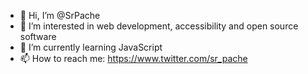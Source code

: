 - 👋 Hi, I’m @SrPache
- 👀 I’m interested in web development, accessibility and open source software
- 🌱 I’m currently learning JavaScript
- 📫 How to reach me: https://www.twitter.com/sr_pache

<!---
SrPache/SrPache is a ✨ special ✨ repository because its `README.md` (this file) appears on your GitHub profile.
You can click the Preview link to take a look at your changes.
--->
